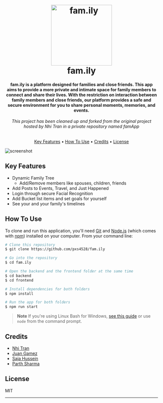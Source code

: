 
<h1 align="center">
  <br>
  <a><img src="https://static.vecteezy.com/system/resources/previews/002/292/974/non_2x/happy-family-with-son-and-daughter-parents-hugging-children-illustration-vector.jpg" alt="fam.ily" width="200"></a>
  <br>
  fam.ily
  <br>
</h1>

<h4 align="center">fam.ily is a platform designed for families and close friends. This app aims to provide a more private and intimate space for family members to connect and share their lives. With the restriction on interaction between family members and close friends, our platform provides a safe and secure environment for you to share personal moments, memories, and events.</h4>

<h6 align="center">This project has been cleaned up and forked from the original project hosted by Nhi Tran in a private repository named famApp</h6>


<p align="center">
  <a href="#key-features">Key Features</a> •
  <a href="#how-to-use">How To Use</a> •
  <a href="#credits">Credits</a> •
  <a href="#license">License</a>
</p>

![screenshot](https://github.com/pxs4528/fam.ily/blob/main/ScreenShot.jpg)

## Key Features

* Dynamic Family Tree 
  - Add/Remove members like spouses, children, friends
* Add Posts to Events, Travel, and Just Happened
* Login through secure Facial Recognition  
* Add Bucket list items and set goals for yourself
* See your and your family's timelines

## How To Use

To clone and run this application, you'll need [Git](https://git-scm.com) and [Node.js](https://nodejs.org/en/download/) (which comes with [npm](http://npmjs.com)) installed on your computer. From your command line:

```bash
# Clone this repository
$ git clone https://github.com/pxs4528/fam.ily

# Go into the repository
$ cd fam.ily

# Open the backend and the frontend folder at the same time
$ cd backend
$ cd frontend

# Install dependencies for both folders
$ npm install

# Run the app for both folders
$ npm run start
```

> **Note**
> If you're using Linux Bash for Windows, [see this guide](https://www.howtogeek.com/261575/how-to-run-graphical-linux-desktop-applications-from-windows-10s-bash-shell/) or use `node` from the command prompt.



## Credits

- [Nhi Tran](https://github.com/nhitran26197)
- [Juan Gamez](https://github.com/froppyboppy)
- [Saja Hussein](https://github.com/Iremiaa)
- [Parth Sharma](https://github.com/pxs4528)



## License

MIT

---
